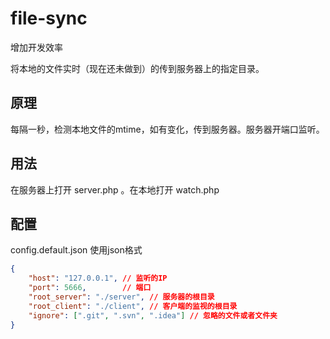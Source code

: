 file-sync
=========

增加开发效率

将本地的文件实时（现在还未做到）的传到服务器上的指定目录。

原理
------
每隔一秒，检测本地文件的mtime，如有变化，传到服务器。服务器开端口监听。

用法
------

在服务器上打开 server.php 。在本地打开 watch.php 

配置
-------

config.default.json 使用json格式

```json
{
    "host": "127.0.0.1", // 监听的IP
    "port": 5666,        // 端口
    "root_server": "./server", // 服务器的根目录
    "root_client": "./client", // 客户端的监视的根目录
    "ignore": [".git", ".svn", ".idea"] // 忽略的文件或者文件夹
}

```
